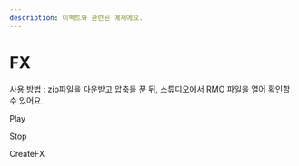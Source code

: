 ```yaml
---
description: 이펙트와 관련된 예제에요.
---
```


# FX

사용 방법 : zip파일을 다운받고 압축을 푼 뒤, 스튜디오에서 RMO 파일을 열어 확인할 수 있어요.



Play

Stop

CreateFX

